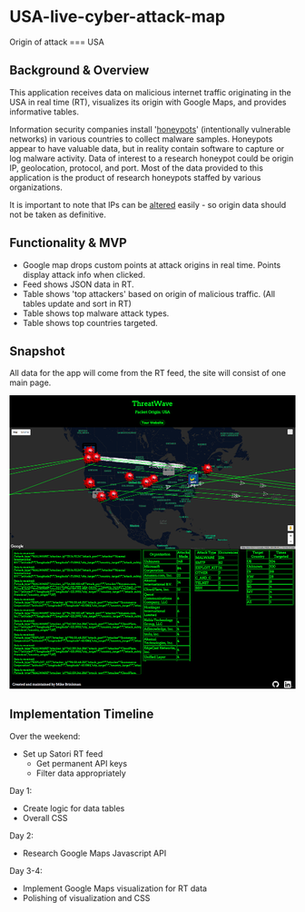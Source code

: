 # USA-live-cyber-attack-map
Origin of attack === USA

## Background & Overview

This application receives data on malicious internet traffic originating in the USA in real time (RT), visualizes its origin with Google Maps, and provides informative tables.

Information security companies install '[honeypots][honeypot]' (intentionally vulnerable networks) in various countries to
collect malware samples.  Honeypots appear to have valuable data, but in reality contain software to capture or log malware
activity.  Data of interest to a research honeypot could be origin IP, geolocation, protocol, and port.  Most of the data
provided to this application is the product of research honeypots staffed by various organizations.     

It is important to note that IPs can be [altered][spoof] easily - so origin data should not be taken as definitive.  

## Functionality & MVP

- Google map drops custom points at attack origins in real time.  Points display attack info when clicked.  
- Feed shows JSON data in RT.
- Table shows 'top attackers' based on origin of malicious traffic.  (All tables update and sort in RT)
- Table shows top malware attack types.
- Table shows top countries targeted.        

## Snapshot

All data for the app will come from the RT feed, the site will consist of one main page.    

![page][page]

## Implementation Timeline

Over the weekend:

- Set up Satori RT feed
  - Get permanent API keys
  - Filter data appropriately    

Day 1:

- Create logic for data tables
- Overall CSS

Day 2:

- Research Google Maps Javascript API

Day 3-4:

- Implement Google Maps visualization for RT data
- Polishing of visualization and CSS

[honeypot]: https://en.wikipedia.org/wiki/Honeypot_(computing)
[spoof]: https://en.wikipedia.org/wiki/IP_address_spoofing
[page]: ./images/page.png "main page"
